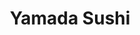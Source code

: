 ---
layout: place
title: "Yamada Sushi"
permalink: /new-jersey/rutherford/yamada-sushi.html
stateAbbr: NJ
stateName: New Jersey
cityName: Rutherford
place_id: ChIJM_7yjr74wokRgnf-BP_VXSA
photos:
  - name: >-
      places/ChIJM_7yjr74wokRgnf-BP_VXSA/photos/AeeoHcJk6nxcsA_Rq6yS-limmL9kR2Br9tZsSfR1v6WSMKvF6GjqBMtsK1silmOmYjjGBXWIqFe9Wh4-U2h7igKiOENomcB6BDh_hPuwdwYxvVzgrSQ_SXW4QzeAdjUzSV578Uc3qFuNw7erHS_muzkSF1tAlF_eyc2eAUMQ4fWXiNqs1Zsm0Ne3c64Lrm8wDQie1BBbKG_Kms6-bwt4eFYECgsziLf2Anu5LWyVNwLmUBOOS32nGurUXOSrfaFOfIVSDDMJ7TU1DovxhOTg-etsOf72RMmj9TFyM0mDUmRAFSO7iw
    widthPx: 3488
    heightPx: 2616
    authorAttributions:
      - displayName: Yamada Sushi
        uri: https://maps.google.com/maps/contrib/102002676860191906569
        photoUri: >-
          https://lh3.googleusercontent.com/a-/ALV-UjUlWXGmGrUsWkznl-2vFDb3ahMqfSdARRRiqb4xqzsgLCnop_M=s100-p-k-no-mo
    flagContentUri: >-
      https://www.google.com/local/imagery/report/?cb_client=maps_api_places.places_api&image_key=!1e10!2sAF1QipPOqEL9OEhIuhx4s3fw-cj-yKA7p4b1YlWvQPJs&hl=en-US
    googleMapsUri: >-
      https://www.google.com/maps/place//data=!3m4!1e2!3m2!1sAF1QipPOqEL9OEhIuhx4s3fw-cj-yKA7p4b1YlWvQPJs!2e10!4m2!3m1!1s0x89c2f8be8ef2fe33:0x205dd5ff04fe7782
  - name: >-
      places/ChIJM_7yjr74wokRgnf-BP_VXSA/photos/AeeoHcJd0LhghLb_8wvwtVO-X1hXIUL8NE_prsrdjrqxlDemYbscpJxM8P-i_NY8PDQxlhPboSay5Rxs00hQYh9a0MZeHXSgXFhMc4zVzDE9sTYGsZEsTqc82rf71hIw-5PFqahDIig_zdcpss1nab-AkY32JXo8mUgwwcs5X1endvlG49LS7S7hLo09VzxNBzL6Dd6B9pHDjqZML74tGqkNgweOE-Ye9IPPVEI24N49H0TCpUlenZ1045dKDDzMtO4lG40n7gCFZdf35h_NEkBtCQF3t7-8O92mFqoVo8xHcABH0w
    widthPx: 1044
    heightPx: 350
    authorAttributions:
      - displayName: Yamada Sushi
        uri: https://maps.google.com/maps/contrib/102002676860191906569
        photoUri: >-
          https://lh3.googleusercontent.com/a-/ALV-UjUlWXGmGrUsWkznl-2vFDb3ahMqfSdARRRiqb4xqzsgLCnop_M=s100-p-k-no-mo
    flagContentUri: >-
      https://www.google.com/local/imagery/report/?cb_client=maps_api_places.places_api&image_key=!1e10!2sAF1QipNN69zRL91L2AkdfRw-MB9BmpPeBTleaJZeR83d&hl=en-US
    googleMapsUri: >-
      https://www.google.com/maps/place//data=!3m4!1e2!3m2!1sAF1QipNN69zRL91L2AkdfRw-MB9BmpPeBTleaJZeR83d!2e10!4m2!3m1!1s0x89c2f8be8ef2fe33:0x205dd5ff04fe7782
  - name: >-
      places/ChIJM_7yjr74wokRgnf-BP_VXSA/photos/AeeoHcKEGrTKKbRP0xt8sXnodCbX1-a9PbgijhAkWn8u3HECzgwqg-YdVu7gGCejIpvW_UzT_GxDviCAIdEpC2SXL-rGbTNQPVvxmGxq0Bj1yQAM5s7yU14_By5MjFN9QL1y6qs31DmBMWSOa4kbxFOfaTSCCLGf8_ZFQ7tpNE-ouFroZ_EkkT7bfh1KISuhLglUtqCgXAru8Wata4C2DexcbITYdoVx--l0-4-AywfNu6lfZywUAYidp8T8osJG5kLLTS36WyjamV2iF5ponRgR1UpSBpx22FHWUuuxO6z8regoZFsR38M7tIHOWYhHb36ZE8aHqWDiNCP1a_Ko6MOmHENPwQzVqTEBZPkSjHtOPhWYmN8GEjo8BmkdP6i7R77Qy4q4uvU9xjfy98UuKcPn-ymk0E_QiZcGka2exrbawuaoINFE
    widthPx: 4032
    heightPx: 3024
    authorAttributions:
      - displayName: Sandra Ortega
        uri: https://maps.google.com/maps/contrib/117685638675514195908
        photoUri: >-
          https://lh3.googleusercontent.com/a/ACg8ocJD-Yv_HhFYRFfbDYWAIbECNMqTGxSNb2Uewb61NiZ1JYKXVw=s100-p-k-no-mo
    flagContentUri: >-
      https://www.google.com/local/imagery/report/?cb_client=maps_api_places.places_api&image_key=!1e10!2sCIHM0ogKEICAgIDn8rPv-QE&hl=en-US
    googleMapsUri: >-
      https://www.google.com/maps/place//data=!3m4!1e2!3m2!1sCIHM0ogKEICAgIDn8rPv-QE!2e10!4m2!3m1!1s0x89c2f8be8ef2fe33:0x205dd5ff04fe7782
  - name: >-
      places/ChIJM_7yjr74wokRgnf-BP_VXSA/photos/AeeoHcI2aIDxNg63hdeu9tJ7HEMhF2bfKPcB2ZNlt11gk1zuQnE94fFPOqtFUvjKHMgieINQnQ_NzFbqZwafKMikSnSmYWBJpQmceK4Y_qtTfVA7xfp5hZ5imL_M1t_AkBcacmJNKu1MCvjjGSZ8n_h04pmULi7jJDRn_-Kk6Wv-WGH0q9XkaEuPLC72xyaxac_KCrlUOcajQLZkW18OH_7i_7B7Grz_SCSyJA81Ta3B7f9IQlFfOooLAqvgV9it0wXGqJ61KJ-e7uTUeKCj9jT4I4tEZxh3JpXwr_xh8r1FxkEIdoyfKeoqu0KSM7_80G50Ympt_ZECCk2hqiFvFqgIaqnOhBxd4lLofKKix4OnHgGYRxnOXUodukDxWgKfjc3w5PpeLKTGcDXJYLq7SZ6BjL8-NSxXQVasM_SzP4n3TipLRQ
    widthPx: 4032
    heightPx: 3024
    authorAttributions:
      - displayName: Minji Ko
        uri: https://maps.google.com/maps/contrib/117423147271396013225
        photoUri: >-
          https://lh3.googleusercontent.com/a/ACg8ocLdtmZSG5S-yDSAMOIW_l3v9v6dxAlf2Tagz6AQ-4oqykyRLQ=s100-p-k-no-mo
    flagContentUri: >-
      https://www.google.com/local/imagery/report/?cb_client=maps_api_places.places_api&image_key=!1e10!2sCIHM0ogKEICAgIDjtrTicg&hl=en-US
    googleMapsUri: >-
      https://www.google.com/maps/place//data=!3m4!1e2!3m2!1sCIHM0ogKEICAgIDjtrTicg!2e10!4m2!3m1!1s0x89c2f8be8ef2fe33:0x205dd5ff04fe7782
  - name: >-
      places/ChIJM_7yjr74wokRgnf-BP_VXSA/photos/AeeoHcLwtGStwdzmWdHimahoOvHRC7S1csmh3gYcGekdFEgfc0EZduQJsHDINyDW1tLS-S1tWcypHgcqd7e4o6Q2NYGyjuF3w5yI1z5Olyel0NdFmZ4DB09nS2emYa3n22cpYlUqHzfYW0QnYMdhT5PPGi7nIGygL7gFjQeOnJ3DguBrI0ZBM53XW2kplJVcEua-rDWgGwOSiTlo78z5gE9XAeTj8rzgXfTAo3nR_83Ul_aajsHwtK93AFYyrilsNX-t2FHMD2MGmFOhayBLnXjBI_HfT8fJtCrnTHKBtgQEEsr_PviDU8hEZU7eCRWGx3eiM_-n6QCFh_pCqA_xhHHWZixDM8GfSSprRBSdsbFZ1jPLlWtX3ekuW3gAPtSik1qk9mwL-t3jZtUhBXvoWz0NHrP7gKq8tU9XXlSfrH53KN5A3g
    widthPx: 4032
    heightPx: 3024
    authorAttributions:
      - displayName: Amancy Polanco
        uri: https://maps.google.com/maps/contrib/107214508902066096362
        photoUri: >-
          https://lh3.googleusercontent.com/a-/ALV-UjU4N-81BCR0j8CLSqRlruLa8UxSOBYNB4pioIi5tJoqqmkmmJEr=s100-p-k-no-mo
    flagContentUri: >-
      https://www.google.com/local/imagery/report/?cb_client=maps_api_places.places_api&image_key=!1e10!2sCIHM0ogKEICAgICEzO__ZQ&hl=en-US
    googleMapsUri: >-
      https://www.google.com/maps/place//data=!3m4!1e2!3m2!1sCIHM0ogKEICAgICEzO__ZQ!2e10!4m2!3m1!1s0x89c2f8be8ef2fe33:0x205dd5ff04fe7782
  - name: >-
      places/ChIJM_7yjr74wokRgnf-BP_VXSA/photos/AeeoHcJk1gB3uebUUnyLCjmzr5_ZWzI29k4Gvlj2J1ZOlJ0EepF79R1pIVlc35UfcWSSmtuKDiVe8EKf61jI0r-iddZqz0mPj32slFN5SFHXGRmDnTyAs4_Zjwm65GUHMV7R4_U1MnK2OckzUT-JocS4kPIntjGQmfbKFgzQwZ_uWU9pXeOLRNDy3N5Lu-9euGUhVmDwy3Rkte1K7szkSM-q5L72Kz0T_9aoqh4eQaLzqW6niinqdSSUMIgyzAw_dbo7mE2Dsvc-bHYLJkXLeugZ-0P-QelQVmdhkJEgUycKE1qtEWjjuSbAA917eZVLSa_zNTeScA046XrN8lh-V_lQNWj1AoBcqMBtuTrVr2dGlz7M5HaQWAHGSS1ngP2XmDu5D64FqL8Anej6QKuj-cSnpFBKkLEaGuqRTXmV8UlX1K7g7A
    widthPx: 4000
    heightPx: 3000
    authorAttributions:
      - displayName: Hee Jung
        uri: https://maps.google.com/maps/contrib/109764802132388433569
        photoUri: >-
          https://lh3.googleusercontent.com/a/ACg8ocKNL8u3Lbyc8v1UjfHfI6dZAC_VzhWsqY8BYExGObnWho49iQ=s100-p-k-no-mo
    flagContentUri: >-
      https://www.google.com/local/imagery/report/?cb_client=maps_api_places.places_api&image_key=!1e10!2sCIHM0ogKEICAgIDjgLKmdg&hl=en-US
    googleMapsUri: >-
      https://www.google.com/maps/place//data=!3m4!1e2!3m2!1sCIHM0ogKEICAgIDjgLKmdg!2e10!4m2!3m1!1s0x89c2f8be8ef2fe33:0x205dd5ff04fe7782
  - name: >-
      places/ChIJM_7yjr74wokRgnf-BP_VXSA/photos/AeeoHcJtvZ4QagjGP0w0NiUIvW7BZz_sqcL7_CjpRD9AIeqJR7P2x_oo_udyFAw6Jtkkmw6oQTLF-9Rgg7WbmhAvb0AKI87x3WwdL34GPPioFHTkEX28mWCgViytBUPRoJ_lUvzuxSOMsN88v0KUl7r7GujxfAILehwAV6aCd4s3k0VVy5jeKGphi0d-ZcbaXqXrxVpS644BMUQ_4o90KOdd5OZ-Sbfn3YLcwzzWpmO8aj2ZcMSa-5L2HuSrSQa5L79YfUXLaAmQ97r6AGEy2VP5G6rjCjKIxjq_OkgegyhYXAuUfHY5gv_DAsCnbG7xrERZ4J1AnWnX6lQtyGT6Yy2q7swPVzhO-7VMFvM-ObsrcZlDHDFU9t-TllBAb9Dwa4gywMwghPDY5q25_7zfwYpfguQhTR-HEsu1g3D_eJ3UlTA23AtZ
    widthPx: 3024
    heightPx: 4032
    authorAttributions:
      - displayName: Amancy Polanco
        uri: https://maps.google.com/maps/contrib/107214508902066096362
        photoUri: >-
          https://lh3.googleusercontent.com/a-/ALV-UjU4N-81BCR0j8CLSqRlruLa8UxSOBYNB4pioIi5tJoqqmkmmJEr=s100-p-k-no-mo
    flagContentUri: >-
      https://www.google.com/local/imagery/report/?cb_client=maps_api_places.places_api&image_key=!1e10!2sCIHM0ogKEICAgICEzO__xQE&hl=en-US
    googleMapsUri: >-
      https://www.google.com/maps/place//data=!3m4!1e2!3m2!1sCIHM0ogKEICAgICEzO__xQE!2e10!4m2!3m1!1s0x89c2f8be8ef2fe33:0x205dd5ff04fe7782
  - name: >-
      places/ChIJM_7yjr74wokRgnf-BP_VXSA/photos/AeeoHcKtKibJelB6apGacBVePxiyOmQzrJU7mzsh12spvPVodUZC4gx3kgghNPGbQ7PTuolT5FsKEGSeLXQdnD7El0Zo5eNUiTZugubliDe8WVRmeUzabz6rUV3nfSDXmCdZyv_4TkXOwm-akgOJxtgAZNbbsGzqC93ypS9uskiMblqXlbnUb2NKYRl4cTbb1tp0Pe3yuaCUwZ8dv6r0YZwGLRh41fpQyiclDK8PjL9f7-QkZQFqFh5TClp0gimRztJsDcDM34iXbdaJPfyo8v9Wpr9kAiVLHvKVxD3zVMKJXuI19W545Hr4MrOvXb2aSQEs_J3BF46XqoG_U8oB7AVijssxj-zA-NlTWxZs8vp1D_Z188YniXwB_nGro4Zsg6PFkCSU6KJ93umCj7mp_8vaKKzCL4e4gbNe6qrJqTqOCY8
    widthPx: 3024
    heightPx: 4032
    authorAttributions:
      - displayName: Hernando Valdivieso
        uri: https://maps.google.com/maps/contrib/105168052457018909071
        photoUri: >-
          https://lh3.googleusercontent.com/a/ACg8ocJmaptIdC8hxCjj6F3jE5jKmsU7HAO4ZXzexia9w2BJLV3fzQ=s100-p-k-no-mo
    flagContentUri: >-
      https://www.google.com/local/imagery/report/?cb_client=maps_api_places.places_api&image_key=!1e10!2sCIHM0ogKEICAgIC96dCEOg&hl=en-US
    googleMapsUri: >-
      https://www.google.com/maps/place//data=!3m4!1e2!3m2!1sCIHM0ogKEICAgIC96dCEOg!2e10!4m2!3m1!1s0x89c2f8be8ef2fe33:0x205dd5ff04fe7782
  - name: >-
      places/ChIJM_7yjr74wokRgnf-BP_VXSA/photos/AeeoHcKSGSevdj7rX3OPDmTFTieSoYVS3mz86raoewblXJt4gDPfHoQOC5Ikg275tr1qsrZtUSlHUJwLD-HpI5ui0LuNP2cufbTr2oBcdKL37FWVhoLLWjW7N5LmN2wbMqFF8wUPJv-ABlXmT7QtvfKRwqqViXWbeCJVW5lMut1CE4MdDziYsOFWsHbV9iZkMo_xAk3fErCPDyyweSV_wMAKIfKy7Lrfpl6VOQHmW0Ha3OrC6ewM0XNo1wsIYPEQJ340v1YuTgDX9NWZipzd3tgeq22FaK2uFaQZ_-HIBipT8kDCt9iRdBT4kin1oKyc0xICyC16j5M1rVxvpDbe2oiNCjZ8JItQf26MAA9Rzl3V0RhMuRY7e4BGXUAbqPGSHqfzApLjofxaFI_nPktuaQXd4kMEbp4RuuVm8SV6jNjEeHofRw
    widthPx: 4032
    heightPx: 3024
    authorAttributions:
      - displayName: Klim Kavall
        uri: https://maps.google.com/maps/contrib/110730860229371228883
        photoUri: >-
          https://lh3.googleusercontent.com/a-/ALV-UjW-2MGz7JiWf9f6ZcgXSS2I56idble1YlbWpYiydx2OlMZVUaOfyg=s100-p-k-no-mo
    flagContentUri: >-
      https://www.google.com/local/imagery/report/?cb_client=maps_api_places.places_api&image_key=!1e10!2sCIHM0ogKEICAgIDEpYGNUQ&hl=en-US
    googleMapsUri: >-
      https://www.google.com/maps/place//data=!3m4!1e2!3m2!1sCIHM0ogKEICAgIDEpYGNUQ!2e10!4m2!3m1!1s0x89c2f8be8ef2fe33:0x205dd5ff04fe7782
  - name: >-
      places/ChIJM_7yjr74wokRgnf-BP_VXSA/photos/AeeoHcLR30yStFiV_UnmnDpa5e5k71xvc0t_71PYPizRnZME6fC7YBadazdApojKRzieoKOL0ECmdaNPVoFE0OeQ-_mgG7PEQNosxXUsCGoBD9izyCBW69OUtjGIAtiC8NK5ldnfM8SQzbBZ9HIefKuDJFuGQZObddF5SLuq1f4pOBcYhyw0bm9dDBfZ3jviYcW110uEwDkUFeE-A3inOfkL9uGCDqkMWPxyfprj8OaYNTMqT2mbxcNLr5mzx-ZhwLyFvH7J3L4nsiTJkWlDCI0AJ1_LxUAGAM0ZVtrNYo-VDokCWt0Y0CK-goUFN95zPDaZkZ5AwjuUXsiH_rEeNk715qwcVeFn-pW4RC7JBXZoF18NtDw-lDVgQ4TC5WhRjlQjflTP-gBZRi3q00PliB3FazAe9n2OdZxRS_RZ1EO6DXSgauQS
    widthPx: 4032
    heightPx: 3024
    authorAttributions:
      - displayName: Elliot Porter
        uri: https://maps.google.com/maps/contrib/108937243623689121334
        photoUri: >-
          https://lh3.googleusercontent.com/a-/ALV-UjXlI1_XAzCeh-t6i87X5QTMqEoLQFqo9nyAdKhRh_5YERqbfzZnDg=s100-p-k-no-mo
    flagContentUri: >-
      https://www.google.com/local/imagery/report/?cb_client=maps_api_places.places_api&image_key=!1e10!2sCIHM0ogKEICAgID485KEgwE&hl=en-US
    googleMapsUri: >-
      https://www.google.com/maps/place//data=!3m4!1e2!3m2!1sCIHM0ogKEICAgID485KEgwE!2e10!4m2!3m1!1s0x89c2f8be8ef2fe33:0x205dd5ff04fe7782
address: '55 Park Ave # 3, Rutherford, NJ 07070, USA'
street: '55 Park Ave # 3'
city: Rutherford
state: NJ
zip: '07070'
country: USA
neighborhood: null
latitude: '40.827317'
longitude: '-74.103831'
accessibility_options:
  wheelchairAccessibleEntrance: true
  wheelchairAccessibleRestroom: true
  wheelchairAccessibleSeating: true
business_status: OPERATIONAL
name: Yamada Sushi
google_maps_links:
  directionsUri: >-
    https://www.google.com/maps/dir//''/data=!4m7!4m6!1m1!4e2!1m2!1m1!1s0x89c2f8be8ef2fe33:0x205dd5ff04fe7782!3e0
  placeUri: https://maps.google.com/?cid=2332255473324947330
  writeAReviewUri: >-
    https://www.google.com/maps/place//data=!4m3!3m2!1s0x89c2f8be8ef2fe33:0x205dd5ff04fe7782!12e1
  reviewsUri: >-
    https://www.google.com/maps/place//data=!4m4!3m3!1s0x89c2f8be8ef2fe33:0x205dd5ff04fe7782!9m1!1b1
  photosUri: >-
    https://www.google.com/maps/place//data=!4m3!3m2!1s0x89c2f8be8ef2fe33:0x205dd5ff04fe7782!10e5
primary_type: Sushi Restaurant
opening_hours:
  regular: null
  current: null
secondary_opening_hours:
  regular:
    weekdayDescriptions: null
    type: null
  current:
    weekdayDescriptions: null
    type: null
phone: null
price_level: null
price_range: null
rating: null
rating_count: 0
website: null
description: null
reviews: null
parking_options: null
payment_options: null
allow_dogs: null
curbside_pickup: null
delivery: null
dine_in: null
good_for_children: null
good_for_groups: null
good_for_sports: null
live_music: null
menu_for_children: null
outdoor_seating: null
reservable: null
restroom: null
serves_beer: null
serves_breakfast: null
serves_brunch: null
serves_cocktails: null
serves_coffee: null
serves_dinner: null
serves_dessert: null
serves_lunch: null
serves_vegetarian_food: null
serves_wine: null
takeout: null

---